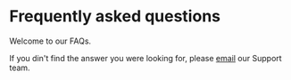# Frequently asked questions

Welcome to our FAQs.

If you din't find the answer you were looking for, please [email](mailto:support@targetvalidation.org) our Support team.

